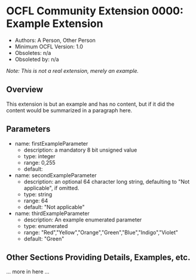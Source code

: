 # OCFL Community Extension 0000: Example Extension

  * Authors: A Person, Other Person
  * Minimum OCFL Version: 1.0
  * Obsoletes: n/a
  * Obsoleted by: n/a

*Note: This is not a real extension, merely an example.*

## Overview

This extension is but an example and has no content, but if it did the content would be summarized in a paragraph here.

## Parameters

* name: firstExampleParameter
  * description: a mandatory 8 bit unsigned value
  * type: integer
  * range: 0,255
  * default:
* name: secondExampleParameter
  * description: an optional 64 character long string, defaulting to "Not applicable", if omitted.
  * type: string
  * range: 64
  * default: "Not applicable"
* name: thirdExampleParameter
  * description: An example enumerated parameter
  * type: enumerated
  * range: "Red","Yellow","Orange","Green","Blue","Indigo","Violet"
  * default: "Green"

## Other Sections Providing Details, Examples, etc.

... more in here ...
